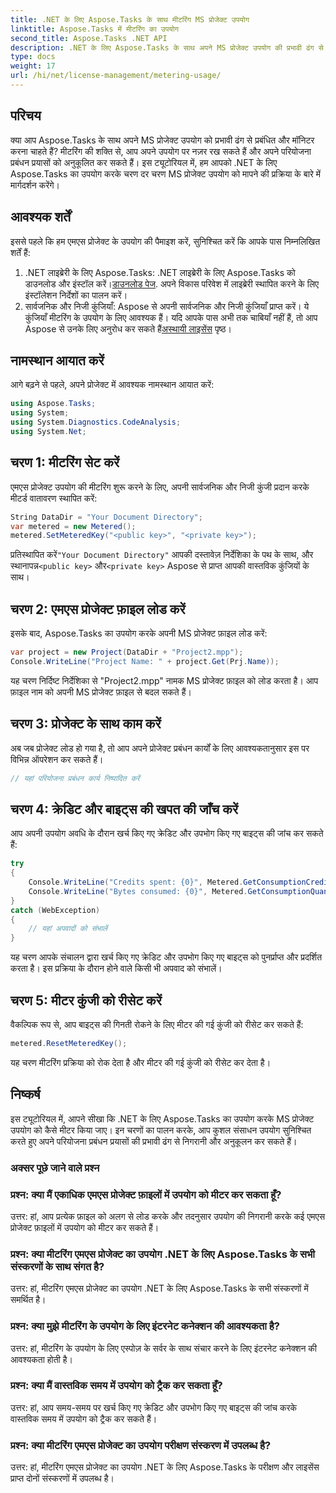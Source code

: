 ```yaml
---
title: .NET के लिए Aspose.Tasks के साथ मीटरिंग MS प्रोजेक्ट उपयोग
linktitle: Aspose.Tasks में मीटरिंग का उपयोग
second_title: Aspose.Tasks .NET API
description: .NET के लिए Aspose.Tasks के साथ अपने MS प्रोजेक्ट उपयोग की प्रभावी ढंग से निगरानी और अनुकूलन करना सीखें। कुशल परियोजना प्रबंधन के लिए चरण-दर-चरण मार्गदर्शिका।
type: docs
weight: 17
url: /hi/net/license-management/metering-usage/
---
```

## परिचय
क्या आप Aspose.Tasks के साथ अपने MS प्रोजेक्ट उपयोग को प्रभावी ढंग से प्रबंधित और मॉनिटर करना चाहते हैं? मीटरिंग की शक्ति से, आप अपने उपयोग पर नज़र रख सकते हैं और अपने परियोजना प्रबंधन प्रयासों को अनुकूलित कर सकते हैं। इस ट्यूटोरियल में, हम आपको .NET के लिए Aspose.Tasks का उपयोग करके चरण दर चरण MS प्रोजेक्ट उपयोग को मापने की प्रक्रिया के बारे में मार्गदर्शन करेंगे।
## आवश्यक शर्तें
इससे पहले कि हम एमएस प्रोजेक्ट के उपयोग की पैमाइश करें, सुनिश्चित करें कि आपके पास निम्नलिखित शर्तें हैं:
1.  .NET लाइब्रेरी के लिए Aspose.Tasks: .NET लाइब्रेरी के लिए Aspose.Tasks को डाउनलोड और इंस्टॉल करें।[डाउनलोड पेज](https://releases.aspose.com/tasks/net/). अपने विकास परिवेश में लाइब्रेरी स्थापित करने के लिए इंस्टॉलेशन निर्देशों का पालन करें।
2.  सार्वजनिक और निजी कुंजियाँ: Aspose से अपनी सार्वजनिक और निजी कुंजियाँ प्राप्त करें। ये कुंजियाँ मीटरिंग के उपयोग के लिए आवश्यक हैं। यदि आपके पास अभी तक चाबियाँ नहीं हैं, तो आप Aspose से उनके लिए अनुरोध कर सकते हैं[अस्थायी लाइसेंस](https://purchase.aspose.com/temporary-license/) पृष्ठ।

## नामस्थान आयात करें
आगे बढ़ने से पहले, अपने प्रोजेक्ट में आवश्यक नामस्थान आयात करें:
```csharp
using Aspose.Tasks;
using System;
using System.Diagnostics.CodeAnalysis;
using System.Net;

```
## चरण 1: मीटरिंग सेट करें
एमएस प्रोजेक्ट उपयोग की मीटरिंग शुरू करने के लिए, अपनी सार्वजनिक और निजी कुंजी प्रदान करके मीटर्ड वातावरण स्थापित करें:
```csharp
String DataDir = "Your Document Directory";
var metered = new Metered();
metered.SetMeteredKey("<public key>", "<private key>");
```
 प्रतिस्थापित करें`"Your Document Directory"` आपकी दस्तावेज़ निर्देशिका के पथ के साथ, और स्थानापन्न`<public key>` और`<private key>` Aspose से प्राप्त आपकी वास्तविक कुंजियों के साथ।
## चरण 2: एमएस प्रोजेक्ट फ़ाइल लोड करें
इसके बाद, Aspose.Tasks का उपयोग करके अपनी MS प्रोजेक्ट फ़ाइल लोड करें:
```csharp
var project = new Project(DataDir + "Project2.mpp");
Console.WriteLine("Project Name: " + project.Get(Prj.Name));
```
यह चरण निर्दिष्ट निर्देशिका से "Project2.mpp" नामक MS प्रोजेक्ट फ़ाइल को लोड करता है। आप फ़ाइल नाम को अपनी MS प्रोजेक्ट फ़ाइल से बदल सकते हैं।
## चरण 3: प्रोजेक्ट के साथ काम करें
अब जब प्रोजेक्ट लोड हो गया है, तो आप अपने प्रोजेक्ट प्रबंधन कार्यों के लिए आवश्यकतानुसार इस पर विभिन्न ऑपरेशन कर सकते हैं।
```csharp
// यहां परियोजना प्रबंधन कार्य निष्पादित करें
```
## चरण 4: क्रेडिट और बाइट्स की खपत की जाँच करें
आप अपनी उपयोग अवधि के दौरान खर्च किए गए क्रेडिट और उपभोग किए गए बाइट्स की जांच कर सकते हैं:
```csharp
try
{
    Console.WriteLine("Credits spent: {0}", Metered.GetConsumptionCredit());
    Console.WriteLine("Bytes consumed: {0}", Metered.GetConsumptionQuantity());
}
catch (WebException)
{
    // यहां अपवादों को संभालें
}
```
यह चरण आपके संचालन द्वारा खर्च किए गए क्रेडिट और उपभोग किए गए बाइट्स को पुनर्प्राप्त और प्रदर्शित करता है। इस प्रक्रिया के दौरान होने वाले किसी भी अपवाद को संभालें।
## चरण 5: मीटर कुंजी को रीसेट करें
वैकल्पिक रूप से, आप बाइट्स की गिनती रोकने के लिए मीटर की गई कुंजी को रीसेट कर सकते हैं:
```csharp
metered.ResetMeteredKey();
```
यह चरण मीटरिंग प्रक्रिया को रोक देता है और मीटर की गई कुंजी को रीसेट कर देता है।

## निष्कर्ष
इस ट्यूटोरियल में, आपने सीखा कि .NET के लिए Aspose.Tasks का उपयोग करके MS प्रोजेक्ट उपयोग को कैसे मीटर किया जाए। इन चरणों का पालन करके, आप कुशल संसाधन उपयोग सुनिश्चित करते हुए अपने परियोजना प्रबंधन प्रयासों की प्रभावी ढंग से निगरानी और अनुकूलन कर सकते हैं।
### अक्सर पूछे जाने वाले प्रश्न
### प्रश्न: क्या मैं एकाधिक एमएस प्रोजेक्ट फ़ाइलों में उपयोग को मीटर कर सकता हूँ?
उत्तर: हां, आप प्रत्येक फ़ाइल को अलग से लोड करके और तदनुसार उपयोग की निगरानी करके कई एमएस प्रोजेक्ट फ़ाइलों में उपयोग को मीटर कर सकते हैं।
### प्रश्न: क्या मीटरिंग एमएस प्रोजेक्ट का उपयोग .NET के लिए Aspose.Tasks के सभी संस्करणों के साथ संगत है?
उत्तर: हां, मीटरिंग एमएस प्रोजेक्ट का उपयोग .NET के लिए Aspose.Tasks के सभी संस्करणों में समर्थित है।
### प्रश्न: क्या मुझे मीटरिंग के उपयोग के लिए इंटरनेट कनेक्शन की आवश्यकता है?
उत्तर: हां, मीटरिंग के उपयोग के लिए एस्पोज़ के सर्वर के साथ संचार करने के लिए इंटरनेट कनेक्शन की आवश्यकता होती है।
### प्रश्न: क्या मैं वास्तविक समय में उपयोग को ट्रैक कर सकता हूँ?
उत्तर: हां, आप समय-समय पर खर्च किए गए क्रेडिट और उपभोग किए गए बाइट्स की जांच करके वास्तविक समय में उपयोग को ट्रैक कर सकते हैं।
### प्रश्न: क्या मीटरिंग एमएस प्रोजेक्ट का उपयोग परीक्षण संस्करण में उपलब्ध है?
उत्तर: हां, मीटरिंग एमएस प्रोजेक्ट का उपयोग .NET के लिए Aspose.Tasks के परीक्षण और लाइसेंस प्राप्त दोनों संस्करणों में उपलब्ध है।
